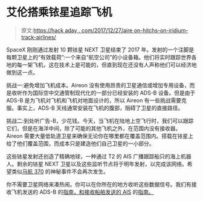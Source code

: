 # 艾伦搭乘铱星追踪飞机

> 原文:[https://hack aday . com/2017/12/27/aire on-hitchs-on-iridium-track-airlines/](https://hackaday.com/2017/12/27/aireon-hitchhikes-on-iridium-to-track-airplanes/)

SpaceX 刚刚通过发射 10 颗铱星 NEXT 卫星结束了 2017 年。发射的一个注脚是每颗卫星上的“有效载荷”:一个来自“航空公司”的小设备箱。他们将实时跟踪世界各地的每一架飞机，这在技术上是可能的，但直到现在还没有人声称他们可以经济地做到这一点。

挑战一:避免增加飞机成本。Aireon 没有使用昂贵的卫星通信或增加专用设备，而是收听作为国际空中交通管制现代化的一部分已经安装的 ADS-B 设备。但是由于 ADS-B 是为飞机对飞机和飞机对地面设计的，所以 Aireon 有一些挑战需要克服。事实上，ADS-B 天线通常安装在飞机的腹部，阻碍了卫星的直接路径。

挑战二:到处听广告-B，少花钱。今天，当飞机在陆地上空飞行时，我们可以跟踪它们，但是在海洋中间，除了可能的其他飞机之外，在范围内没有接收器。Aireon 需要大量低轨道卫星来确保无论你在哪里都在覆盖范围内。搭载在铱星上给了他们覆盖范围，而成本只是建造他们自己卫星的一小部分。

这些铱星发射还创造了精确地球，一种通过 T2 的 AIS 广播跟踪船只的海上机器人。剩余的铱星 NEXT 卫星以及这些监听节点将于明年发射，以完成该网络。希望类似[马航 370](https://en.wikipedia.org/wiki/Malaysia_Airlines_Flight_370) 的神秘事件不会再次发生。

你不需要卫星网络来凑热闹。你可以在你所在的地方收听这些数据信号。我们有接收飞机发送的 ADS-B 的[指南，和接收船舶发送的 AIS](https://hackaday.com/2014/01/16/build-a-cheap-airplane-ads-b-radio-receiving-tracking-station/) 的[指南。](https://hackaday.com/2013/05/06/tracking-ships-using-software-defined-radio-sdr/)